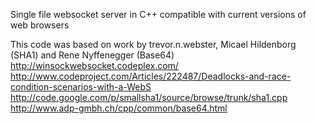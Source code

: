 Single file websocket server in C++ compatible with current versions of web browsers

This code was based on work by trevor.n.webster, Micael Hildenborg (SHA1) and Rene Nyffenegger (Base64)
http://winsockwebsocket.codeplex.com/
http://www.codeproject.com/Articles/222487/Deadlocks-and-race-condition-scenarios-with-a-WebS
http://code.google.com/p/smallsha1/source/browse/trunk/sha1.cpp
http://www.adp-gmbh.ch/cpp/common/base64.html
